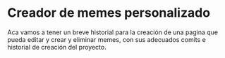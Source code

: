 # Creador de memes personalizado
Aca vamos a tener un breve historial para la creación de una pagina que pueda editar y crear y eliminar memes, con sus adecuados comits e historial de creación del proyecto.

